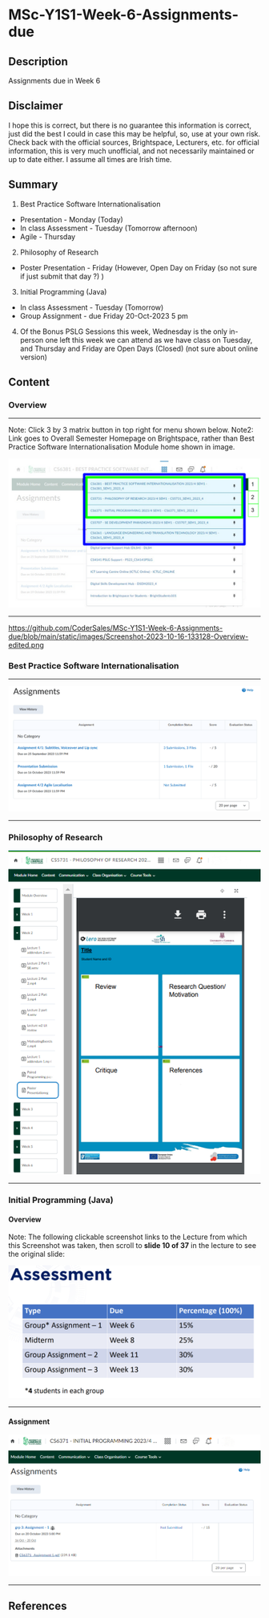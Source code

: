 # MSc-Y1S1-Week-6-Assignments-due

## Description
Assignments due in Week 6

## Disclaimer

I hope this is correct, but there is no guarantee this information is correct, just did the best I could in case this may be helpful, so, use at your own risk.
Check back with the official sources, Brightspace, Lecturers, etc. for official information, this is very much unofficial, and not necessarily maintained or up to date either.
I assume all times are Irish time.

## Summary

1. Best Practice Software Internationalisation
- Presentation - Monday (Today)
- In class Assessment - Tuesday (Tomorrow afternoon)
- Agile - Thursday

2. Philosophy of Research
- Poster Presentation - Friday (However, Open Day on Friday (so not sure if just submit that day ?) )

3. Initial Programming (Java)
- In class Assessment - Tuesday (Tomorrow)
- Group Assignment - due Friday 20-Oct-2023 5 pm

4. Of the Bonus PSLG Sessions this week, Wednesday is the only in-person one left this week we can attend as we have class on Tuesday, and Thursday and Friday are Open Days (Closed) (not sure about online version)

## Content

### Overview

____

Note: Click 3 by 3 matrix button in top right for menu shown below.
Note2: Link goes to Overall Semester Homepage on Brightspace, rather than Best Practice Software Internationalisation Module home shown in image.

[![Screenshot-2023-10-16-133128-Overview-edited.png](https://github.com/CoderSales/MSc-Y1S1-Week-6-Assignments-due/blob/main/static/images/Screenshot-2023-10-16-133128-Overview-edited.png)](https://learn.ul.ie/d2l/home)

____

https://github.com/CoderSales/MSc-Y1S1-Week-6-Assignments-due/blob/main/static/images/Screenshot-2023-10-16-133128-Overview-edited.png

### Best Practice Software Internationalisation

____

[![Screenshot-2023-10-16-122607-Assignment-Internationalisation.png](https://github.com/CoderSales/MSc-Y1S1-Week-6-Assignments-due/blob/main/static/images/Screenshot-2023-10-16-122607-Assignment-Internationalisation.png)](https://learn.ul.ie/d2l/lms/dropbox/user/folders_list.d2l?ou=10835&isprv=0)

____

### Philosophy of Research

[![Screenshot-2023-10-16-124913-Philosophy-of-Research-Poster-Template-v2.png](https://github.com/CoderSales/MSc-Y1S1-Week-6-Assignments-due/blob/main/static/images/Screenshot-2023-10-16-124913-Philosophy-of-Research-Poster-Template-v2.png)](https://learn.ul.ie/d2l/le/lessons/10809/topics/455727)

____

### Initial Programming (Java)

#### Overview

Note: The following clickable screenshot links to the Lecture from which this Screenshot was taken, then scroll to **slide 10 of 37** in the lecture to see the original slide:

[![Screenshot-2023-10-16-131256-Initial-Programming-Assessment-Overview.png](https://github.com/CoderSales/MSc-Y1S1-Week-6-Assignments-due/blob/main/static/images/Screenshot-2023-10-16-131256-Initial-Programming-Assessment-Overview.png)](https://learn.ul.ie/d2l/le/lessons/10840/topics/458147)

____

#### Assignment

[![Screenshot-2023-10-16-124913-Philosophy-of-Research-Poster-Template-v2.png](https://github.com/CoderSales/MSc-Y1S1-Week-6-Assignments-due/blob/main/static/images/Screenshot-2023-10-16-130130-Initial-Programming-Assignmentv2.png)](https://learn.ul.ie/d2l/lms/dropbox/user/folders_list.d2l?ou=10840&isprv=0)

____


## References
